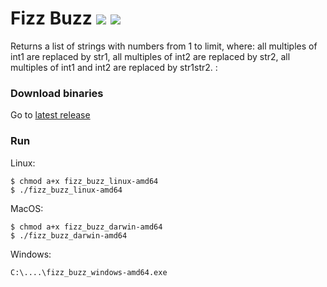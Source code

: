 # Fizz Buzz ![](https://github.com/floriantoufet/fizz_buzz/workflows/Tests/badge.svg) ![](https://github.com/floriantoufet/fizz_buzz/workflows/Releases/badge.svg)

Returns a list of strings with numbers from 1 to limit, where: all multiples of int1 are replaced by str1, all multiples of int2 are
replaced by str2, all multiples of int1 and int2 are replaced by str1str2. :

### Download binaries

Go to [latest release](https://github.com/floriantoufet/fizz_buzz/releases/latest)

### Run

Linux:

 ```shell script
 $ chmod a+x fizz_buzz_linux-amd64
 $ ./fizz_buzz_linux-amd64
 ```

MacOS:

 ```shell script
 $ chmod a+x fizz_buzz_darwin-amd64
 $ ./fizz_buzz_darwin-amd64
 ```

Windows:

 ```shell script
 C:\....\fizz_buzz_windows-amd64.exe
 ```

